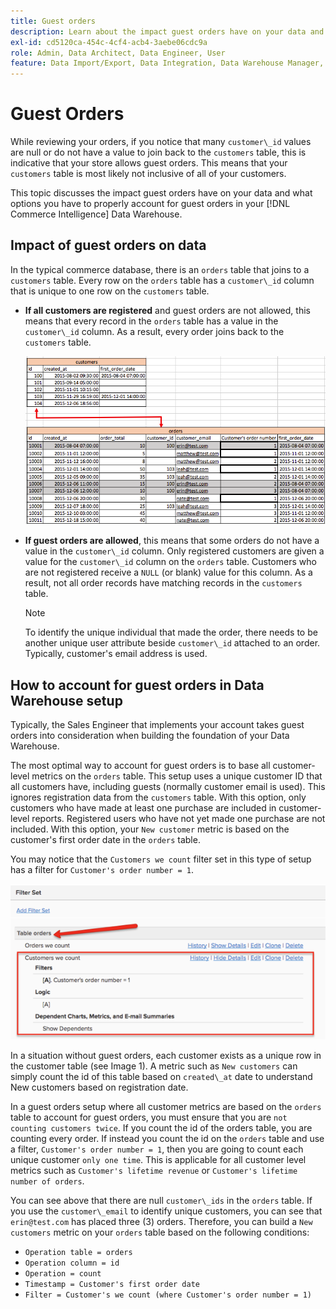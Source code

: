 ```yaml
---
title: Guest orders
description: Learn about the impact guest orders have on your data and what options you have to properly account for guest orders in your [!DNL Commerce Intelligence] Data Warehouse.
exl-id: cd5120ca-454c-4cf4-acb4-3aebe06cdc9a
role: Admin, Data Architect, Data Engineer, User
feature: Data Import/Export, Data Integration, Data Warehouse Manager, Commerce Tables
---
```

# Guest Orders

While reviewing your orders, if you notice that many `customer\_id` values are null or do not have a value to join back to the `customers` table, this is indicative that your store allows guest orders. This means that your `customers` table is most likely not inclusive of all of your customers.

This topic discusses the impact guest orders have on your data and what options you have to properly account for guest orders in your [!DNL Commerce Intelligence] Data Warehouse.

## Impact of guest orders on data

In the typical commerce database, there is an `orders` table that joins to a `customers` table. Every row on the `orders` table has a `customer\_id` column that is unique to one row on the `customers` table.

* **If all customers are registered** and guest orders are not allowed, this means that every record in the `orders` table has a value in the `customer\_id` column. As a result, every order joins back to the `customers` table. 

  ![Guest orders data table showing customer information](../../assets/guest-orders-4.png)

* **If guest orders are allowed**, this means that some orders do not have a value in the `customer\_id` column. Only registered customers are given a value for the `customer\_id` column on the `orders` table. Customers who are not registered receive a `NULL` (or blank) value for this column. As a result, not all order records have matching records in the `customers` table.

   >[!NOTE]
   >
   >To identify the unique individual that made the order, there needs to be another unique user attribute beside `customer\_id` attached to an order. Typically, customer's email address is used.

## How to account for guest orders in Data Warehouse setup

Typically, the Sales Engineer that implements your account takes guest orders into consideration when building the foundation of your Data Warehouse.

The most optimal way to account for guest orders is to base all customer-level metrics on the `orders` table. This setup uses a unique customer ID that all customers have, including guests (normally customer email is used). This ignores registration data from the `customers` table. With this option, only customers who have made at least one purchase are included in customer-level reports. Registered users who have not yet made one purchase are not included. With this option, your `New customer` metric is based on the customer's first order date in the `orders` table.

You may notice that the `Customers we count` filter set in this type of setup has a filter for `Customer's order number = 1`. 

![Filter set configuration for excluding guest orders](../../assets/guest-orders-filter-set.png)

In a situation without guest orders, each customer exists as a unique row in the customer table (see Image 1). A metric such as `New customers` can simply count the id of this table based on `created\_at` date to understand New customers based on registration date.

In a guest orders setup where all customer metrics are based on the `orders` table to account for guest orders, you must ensure that you are `not counting customers twice`. If you count the id of the orders table, you are counting every order. If instead you count the id on the `orders` table and use a filter, `Customer's order number = 1`, then you are going to count each unique customer `only one time`. This is applicable for all customer level metrics such as `Customer's lifetime revenue` or `Customer's lifetime number of orders`.

You can see above that there are null `customer\_ids` in the `orders` table. If you use the `customer\_email` to identify unique customers, you can see that `erin@test.com` has placed three (3) orders. Therefore, you can build a `New customers` metric on your `orders` table based on the following conditions:

* `Operation table = orders`
* `Operation column = id`
* `Operation = count`
* `Timestamp = Customer's first order date`
* `Filter = Customer's we count (where Customer's order number = 1)`

